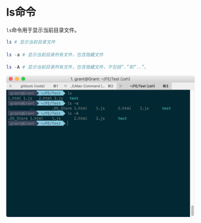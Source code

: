 # ls命令

`ls`命令用于显示当前目录文件。

```powershell
ls # 显示当前目录文件

ls -a # 显示当前目录所有文件，包含隐藏文件

ls -A # 显示当前目录所有文件，包含隐藏文件，不包括“.”和“..”。
```

![png](../img/ls_1.png)